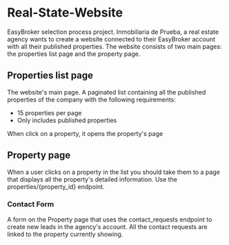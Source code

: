 # Real-State-Website
EasyBroker selection process project. Inmobiliaria de Prueba, a real estate agency wants to create a website connected to their EasyBroker account with all their published properties. The website consists of two main pages: the properties list page and the property page.

## Properties list page
The website's main page. A paginated list containing all the published properties of the company with the following requirements:
* 15 properties per page
* Only includes published properties

When click on a property, it opens the property's page

## Property page
When a user clicks on a property in the list you should take them to a page that displays all the property's detailed information. Use the properties/{property_id} endpoint.


### Contact Form
A form on the Property page that uses the contact_requests endpoint to create new leads in the agency's account. All the contact requests are linked to the property currently showing.
